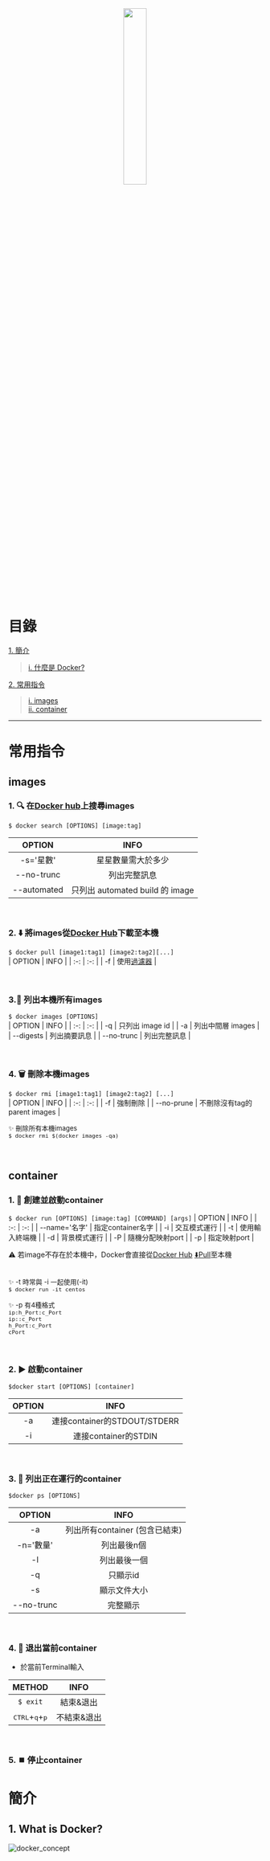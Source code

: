 <div align=center><a href="https://www.docker.com/"><img src="https://www.docker.com/sites/default/files/social/docker_facebook_share.png" style="width:30%"></a></div>

# 目錄
[1. 簡介](#concept)
> [i. 什麼是 Docker?](#what-is-docker)

[2. 常用指令](#command)
> [i. images](#images)  
> [ii. container](#container)
***

# <span id="command">常用指令</span>

## <span id='images'>images</span>

### 1.  :mag: 在[Docker hub](https://hub.docker.com/)上搜尋images
`$ docker search [OPTIONS] [image:tag]`

| OPTION | INFO |
| :-: | :-: |
| -s='星數' | 星星數量需大於多少 |
| --no-trunc | 列出完整訊息 |
| --automated | 只列出 automated build 的 image |

<br>

### 2. :arrow_down: 將images從[Docker Hub](https://hub.docker.com/)下載至本機
`$ docker pull [image1:tag1] [image2:tag2][...]`  
| OPTION | INFO |
| :-: | :-: |
| -f | 使用[過濾器](https://docs.docker.com/engine/api/v1.40/#operation/ImageList) |

<br>  

### 3.:page_with_curl: 列出本機所有images
`$ docker images [OPTIONS]`  
| OPTION | INFO |
| :-: | :-: |
| -q | 只列出 image id |
| -a | 列出中間層 images |
| --digests | 列出摘要訊息 |
| --no-trunc | 列出完整訊息 |

<br>

### 4. :wastebasket: 刪除本機images
`$ docker rmi [image1:tag1] [image2:tag2] [...]`  
| OPTION | INFO |
| :-: | :-: |
| -f | 強制刪除 |
| --no-prune | 不刪除沒有tag的parent images |

<font size=2>:sparkles: 刪除所有本機images \
`$ docker rmi $(docker images -qa)` \
</font>

<br>

## <span id='container'>container</span>  

### 1. ️:runner: 創建並啟動container
`$ docker run [OPTIONS] [image:tag] [COMMAND] [args]`
| OPTION | INFO |
| :-: | :-: |
| --name='名字' | 指定container名字 |
| -i | 交互模式運行 |
| -t | 使用輸入終端機 |
| -d | 背景模式運行 |
| -P | 隨機分配映射port |
| -p | 指定映射port |

:warning: 若image不存在於本機中，Docker會直接從[Docker Hub](https://hub.docker.com) [:arrow_down:Pull](#images)至本機


<font size=2>\
:sparkles: -t 時常與 -i 一起使用(-it) \
`$ docker run -it centos`

:sparkles: -p 有4種格式 \
`ip:h_Port:c_Port` \
`ip::c_Port` \
`h_Port:c_Port` \
`cPort`
</font>

<br>

### 2. ▶ 啟動container
`$docker start [OPTIONS] [container]`

| OPTION | INFO |
| :-: | :-: |
| -a | 連接container的STDOUT/STDERR |
| -i | 連接container的STDIN |

<br>

### 3. :page_with_curl: 列出正在運行的container
`$docker ps [OPTIONS]`

| OPTION | INFO |
| :-: | :-: |
| -a | 列出所有container (包含已結束) |
| -n='數量' | 列出最後n個 |
| -l | 列出最後一個 |
| -q | 只顯示id |
| -s | 顯示文件大小 |
| --no-trunc | 完整顯示 |


<br>

### 4. :door:️ 退出當前container
- 於當前Terminal輸入

| METHOD | INFO |
| :-: | :-: |
|`$ exit` | 結束&退出 |
| <kbd>CTRL</kbd>+<kbd>q</kbd>+<kbd>p</kbd> | 不結束&退出 |

<br>

### 5. :stop_button: 停止container


# <span id="concept">簡介</span>
## 1. <span id="what-is-docker">What is Docker?</span>
![docker_concept](https://hackernoon.com/images/4x5x32di.jpg)